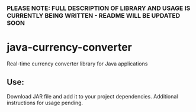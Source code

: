 ### PLEASE NOTE: FULL DESCRIPTION OF LIBRARY AND USAGE IS CURRENTLY BEING WRITTEN - README WILL BE UPDATED SOON

# java-currency-converter
Real-time currency converter library for Java applications

## Use:
Download JAR file and add it to your project dependencies. 
Additional instructions for usage pending.
